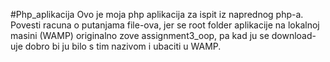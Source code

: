#Php_aplikacija
Ovo je moja php aplikacija za ispit iz naprednog php-a.
Povesti racuna o putanjama file-ova, jer se root folder aplikacije 
na lokalnoj masini (WAMP) originalno zove assignment3_oop, pa kad
ju se download-uje dobro bi ju bilo s tim nazivom i ubaciti u WAMP.
